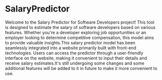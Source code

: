 # SalaryPredictor
Welcome to the Salary Predictor for Software Developers project! This tool is designed to estimate the salary of software developers based on various features. Whether you're a developer exploring job opportunities or an employer looking to determine competitive compensation, this model aims to provide valuable insights.This salary predictor model has been seamlessly integrated into a website primarily built with front-end technologies. Users can access the predictor through a user-friendly interface on the website, making it convenient to input their details and receive salary estimates.It's still undergoing some changes and some additional features will be added to it in future to make it more convenient to use.
